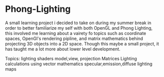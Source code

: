 # Phong-Lighting
A small learning project i decided to take on during my summer break in order to better familiarize my self with both OpenGL and Phong Lighting, this involved me learning about a vairety fo topics such 
as coordinate spaces, OpenGl's rendering pipline, and matrix mathematics behind projecting 3D objects into a 2D space. Though this maybe a small project, it has taught me a lot more about lower level development.

Topics: 
lighting shaders 
model,view, projection Matrices 
Lighting calculations using vector mathematics 
specular,emission,diffuse lighting maps 



